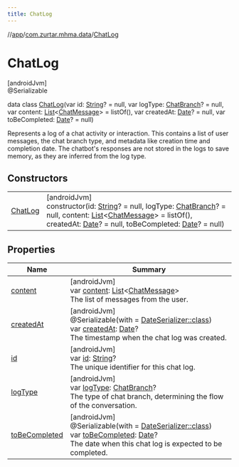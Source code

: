 ```yaml
---
title: ChatLog
---
```

//[app](../../../index.html)/[com.zurtar.mhma.data](../index.html)/[ChatLog](index.html)



# ChatLog



[androidJvm]\
@Serializable



data class [ChatLog](index.html)(var id: [String](https://kotlinlang.org/api/core/kotlin-stdlib/kotlin/-string/index.html)? = null, var logType: [ChatBranch](../../com.zurtar.mhma.chatbot/-chat-branch/index.html)? = null, var content: [List](https://kotlinlang.org/api/core/kotlin-stdlib/kotlin.collections/-list/index.html)&lt;[ChatMessage](../-chat-message/index.html)&gt; = listOf(), var createdAt: [Date](https://developer.android.com/reference/kotlin/java/util/Date.html)? = null, var toBeCompleted: [Date](https://developer.android.com/reference/kotlin/java/util/Date.html)? = null)

Represents a log of a chat activity or interaction. This contains a list of user messages, the chat branch type, and metadata like creation time and completion date. The chatbot's responses are not stored in the logs to save memory, as they are inferred from the log type.



## Constructors


| | |
|---|---|
| [ChatLog](-chat-log.html) | [androidJvm]<br>constructor(id: [String](https://kotlinlang.org/api/core/kotlin-stdlib/kotlin/-string/index.html)? = null, logType: [ChatBranch](../../com.zurtar.mhma.chatbot/-chat-branch/index.html)? = null, content: [List](https://kotlinlang.org/api/core/kotlin-stdlib/kotlin.collections/-list/index.html)&lt;[ChatMessage](../-chat-message/index.html)&gt; = listOf(), createdAt: [Date](https://developer.android.com/reference/kotlin/java/util/Date.html)? = null, toBeCompleted: [Date](https://developer.android.com/reference/kotlin/java/util/Date.html)? = null) |


## Properties


| Name | Summary |
|---|---|
| [content](content.html) | [androidJvm]<br>var [content](content.html): [List](https://kotlinlang.org/api/core/kotlin-stdlib/kotlin.collections/-list/index.html)&lt;[ChatMessage](../-chat-message/index.html)&gt;<br>The list of messages from the user. |
| [createdAt](created-at.html) | [androidJvm]<br>@Serializable(with = [DateSerializer::class](../../com.zurtar.mhma.data.models/-date-serializer/index.html))<br>var [createdAt](created-at.html): [Date](https://developer.android.com/reference/kotlin/java/util/Date.html)?<br>The timestamp when the chat log was created. |
| [id](id.html) | [androidJvm]<br>var [id](id.html): [String](https://kotlinlang.org/api/core/kotlin-stdlib/kotlin/-string/index.html)?<br>The unique identifier for this chat log. |
| [logType](log-type.html) | [androidJvm]<br>var [logType](log-type.html): [ChatBranch](../../com.zurtar.mhma.chatbot/-chat-branch/index.html)?<br>The type of chat branch, determining the flow of the conversation. |
| [toBeCompleted](to-be-completed.html) | [androidJvm]<br>@Serializable(with = [DateSerializer::class](../../com.zurtar.mhma.data.models/-date-serializer/index.html))<br>var [toBeCompleted](to-be-completed.html): [Date](https://developer.android.com/reference/kotlin/java/util/Date.html)?<br>The date when this chat log is expected to be completed. |
